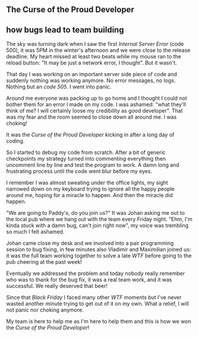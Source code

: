 The Curse of the Proud Developer
---

## how bugs lead to team building

The sky was turning dark when I saw the first _Internal Server Error_ (code 500), it was 5PM in the winter's afternoon and we were close to the release deadline. My heart missed at least two beats while my mouse ran to the reload button: "It may be just a network error, I thought". But it wasn't.

That day I was working on an important server side piece of code and suddenly nothing was working anymore. No error messages, no logs. Nothing but an _code 505_. I went into panic.

Around me everyone was packing up to go home and I thought I could not bother them for an error I made on my code. I was ashamed: "what they'll think of me? I will certainly loose my credibility as good developer". That was my fear and the room seemed to close down all around me. I was choking!

It was the _Curse of the Proud Developer_ kicking in after a long day of coding.

So I started to debug my code from scratch. After a bit of generic checkpoints my strategy turned into commenting everything then uncomment line by line and test the program to work. A damn long and frustrating process until the code went blur before my eyes.

I remember I was almost sweating under the office lights, my sight narrowed down on my keyboard trying to ignore all the happy people around me, hoping for a miracle to happen. And then the miracle did happen.

"We are going to Paddy's, do you join us?" It was Johan asking me out to the local pub where we hang out with the team every Friday night. "Ehm, I'm kinda stuck with a damn bug, can't join right now", my voice was trembling so much I felt ashamed.

Johan came close my desk and we involved into a pair programming session to bug fixing, in few minutes also Vladimir and Maximilian joined us: it was the full team working together to solve a late _WTF_ before going to the pub cheering at the past week!

Eventually we addressed the problem and today nobody really remember who was to thank for the bug fix, it was a real team work, and it was successful. We really deserved that beer!

Since that _Black Friday_ I faced many other _WTF_ moments but I've never wasted another minute trying to get out of it on my own. What a relief, I will not panic nor choking anymore.

My team is here to help me as I'm here to help them and this is how we won the _Curse of the Proud Developer_!